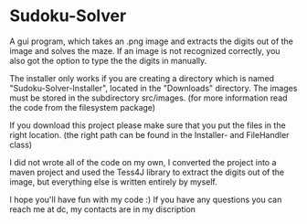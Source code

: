 # Sudoku-Solver
A gui program, which takes an .png image and extracts the digits out of the image and solves the maze. If an image is not recognized correctly, you also got the option to type the the digits in manually.

The installer only works if you are creating a directory which is named "Sudoku-Solver-Installer", located in the "Downloads" directory. The images must be stored in 
the subdirectory src/images. (for more information read the code from the filesystem package)

If you download this project please make sure that you put the files in the right location. (the right path can be found in the Installer- and FileHandler class)

I did not wrote all of the code on my own, I converted the project into a maven project and used the Tess4J library to extract the digits out of the image, but everything else is written entirely by myself.

I hope you'll have fun with my code :)
If you have any questions you can reach me at dc, my contacts are in my discription
